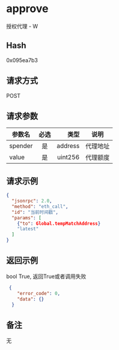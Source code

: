 
# approve

授权代理 - W

## Hash
0x095ea7b3

## 请求方式

POST
## 请求参数
|  参数名       | 必选           | 类型  | 说明 | 
| ------------- |:-------------:| -----:| ----- |
| spender      | 是 | address |  代理地址 | 
| value      | 是 | uint256 |  代理额度 | 
## 请求示例
```json
{
  "jsonrpc": 2.0,
  "method": "eth_call",
  "id": "当前时间戳",
  "params": [
  	{"to": Global.tempMatchAddress}
  	"latest"
  ]
}
```

## 返回示例
bool True, 返回True或者调用失败
```json
 {
    "error_code": 0,
    "data": {}
  }
```

## 备注
无